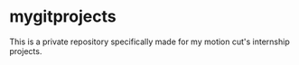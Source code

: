 # mygitprojects
This is a private repository specifically made for my motion cut's internship projects.
